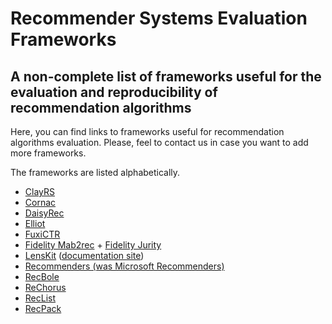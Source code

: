 # Recommender Systems Evaluation Frameworks
## A non-complete list of frameworks useful for the evaluation and reproducibility of recommendation algorithms

Here, you can find links to frameworks useful for recommendation algorithms evaluation. Please, feel to contact us in case you want to add more frameworks.

The frameworks are listed alphabetically.

- [ClayRS](https://github.com/swapUniba/ClayRS)
- [Cornac](https://github.com/PreferredAI/cornac)
- [DaisyRec](https://github.com/recsys-benchmark/DaisyRec-v2.0)
- [Elliot](https://github.com/sisinflab/elliot)
- [FuxiCTR](https://github.com/reczoo/FuxiCTR)
- [Fidelity Mab2rec](https://github.com/fidelity/mab2rec) + [Fidelity Jurity](https://github.com/fidelity/jurity)
- [LensKit](https://github.com/lenskit/lkpy) ([documentation site](https://lenskit.org))
- [Recommenders (was Microsoft Recommenders)](https://github.com/recommenders-team/recommenders)
- [RecBole](https://github.com/RUCAIBox/RecBole)
- [ReChorus](https://github.com/THUwangcy/ReChorus)
- [RecList](https://github.com/jacopotagliabue/reclist)
- [RecPack](https://github.com/LienM/recpack)
